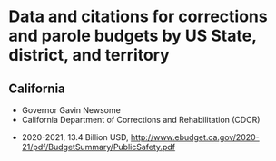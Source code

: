 # Data and citations for corrections and parole budgets by US State, district, and territory

## California

- Governor Gavin Newsome
- California Department of Corrections and Rehabilitation (CDCR)

* 2020-2021, 13.4 Billion USD, http://www.ebudget.ca.gov/2020-21/pdf/BudgetSummary/PublicSafety.pdf

